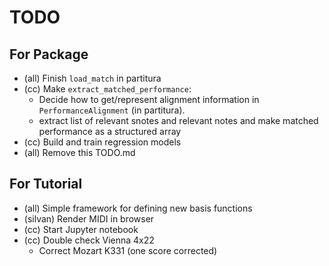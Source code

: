 # TODO

## For Package
- (all) Finish `load_match` in partitura
- (cc) Make `extract_matched_performance`:
  - Decide how to get/represent alignment information in `PerformanceAlignment` (in partitura).
  - extract list of relevant snotes and relevant notes and make matched performance as a structured array
- (cc) Build and train regression models
- (all) Remove this TODO.md

## For Tutorial

- (all) Simple framework for defining new basis functions
- (silvan) Render MIDI in browser
- (cc) Start Jupyter notebook
- (cc) Double check Vienna 4x22
  - Correct Mozart K331 (one score corrected)

